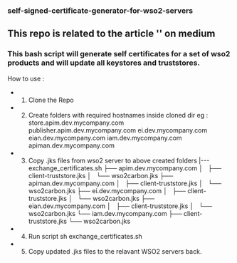 ### self-signed-certificate-generator-for-wso2-servers

## This repo is related to the article '' on medium

### This bash script will generate self certificates for a set of wso2 products and will update all keystores and truststores.

How to use :
* 01. Clone the Repo
* 02. Create folders with required hostnames inside cloned dir
  eg : store.apim.dev.mycompany.com
       publisher.apim.dev.mycompany.com
       ei.dev.mycompany.com
       eian.dev.mycompany.com
       iam.dev.mycompany.com
       apiman.dev.mycompany.com

* 03. Copy .jks files from wso2 server to above created folders
        |---exchange_certificates.sh
        ├── apim.dev.mycompany.com
        │   ├── client-truststore.jks
        │   └── wso2carbon.jks
        ├── apiman.dev.mycompany.com
        │   ├── client-truststore.jks
        │   └── wso2carbon.jks
        ├── ei.dev.mycompany.com
        │   ├── client-truststore.jks
        │   └── wso2carbon.jks
        ├── eian.dev.mycompany.com
        │   ├── client-truststore.jks
        │   └── wso2carbon.jks
        └── iam.dev.mycompany.com
            ├── client-truststore.jks
            └── wso2carbon.jks
            
* 04. Run script
      sh exchange_certificates.sh

* 05. Copy updated .jks files to the relavant WSO2 servers back.

